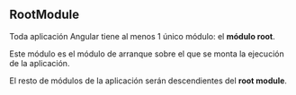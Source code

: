 ## RootModule

Toda aplicación Angular tiene al menos 1 único módulo: el **módulo root**.

Este módulo es el módulo de arranque sobre el que se monta la ejecución de la aplicación.

El resto de módulos de la aplicación serán descendientes del **root module**.